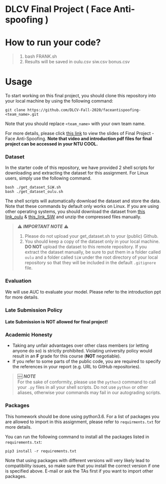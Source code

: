 # DLCV Final Project ( Face Anti-spoofing )

# How to run your code?
> 1. bash FRANK.sh
> 2. Results will be saved in oulu.csv siw.csv bonus.csv
    
# Usage
To start working on this final project, you should clone this repository into your local machine by using the following command:

    git clone https://github.com/DLCV-Fall-2020/faceantispoofing-<team_name>.git
Note that you should replace `<team_name>` with your own team name.

For more details, please click [this link](https://docs.google.com/presentation/d/1T8Wh9rM5zCiuMVCulDCZwX9JZZ9Mqgd0Yr3uqgPpe1I/edit?usp=sharing) to view the slides of Final Project - Face Anti-Spoofing. **Note that video and introduction pdf files for final project can be accessed in your NTU COOL.**

### Dataset
In the starter code of this repository, we have provided 2 shell scripts for downloading and extracting the dataset for this assignment. For Linux users, simply use the following command.

    bash ./get_dataset_SiW.sh
    bash ./get_dataset_oulu.sh
The shell scripts will automatically download the dataset and store the data. Note that these commands by default only works on Linux. If you are using other operating systems, you should download the dataset from [this link_oulu](https://drive.google.com/file/d/1251SwV6bnMrDF0EZ8kdmH2FZQTLSLbgU/view) & [this_link_SiW](https://drive.google.com/file/d/1eUd3Y0_9y_xZ6CDDn3p9Y2KWKH997do_/view) and unzip the compressed files manually.

> ⚠️ ***IMPORTANT NOTE*** ⚠️  
> 1. Please do not upload your get_dataset.sh to your (public) Github.
> 2. You should keep a copy of the dataset only in your local machine. **DO NOT** upload the dataset to this remote repository. If you extract the dataset manually, be sure to put them in a folder called `oulu` and a folder called `SiW` under the root directory of your local repository so that they will be included in the default `.gitignore` file.

### Evaluation
We will use AUC to evaluate your model. Please refer to the introduction ppt for more details.

### Late Submission Policy
#### Late Submission is NOT allowed for final project!

### Academic Honesty
-   Taking any unfair advantages over other class members (or letting anyone do so) is strictly prohibited. Violating university policy would result in an **F** grade for this course (**NOT** negotiable).    
-   If you refer to some parts of the public code, you are required to specify the references in your report (e.g. URL to GitHub repositories).      


> 🆕 ***NOTE***  
> For the sake of conformity, please use the `python3` command to call your `.py` files in all your shell scripts. Do not use `python` or other aliases, otherwise your commands may fail in our autograding scripts.

### Packages
This homework should be done using python3.6. For a list of packages you are allowed to import in this assignment, please refer to `requirments.txt` for more details.

You can run the following command to install all the packages listed in `requirements.txt`:

    pip3 install -r requirements.txt

Note that using packages with different versions will very likely lead to compatibility issues, so make sure that you install the correct version if one is specified above. E-mail or ask the TAs first if you want to import other packages.
